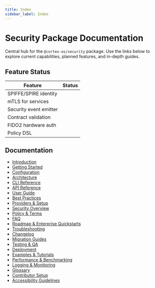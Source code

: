 ```yaml
---
title: Index
sidebar_label: Index
---
```


# Security Package Documentation

[](https://github.com/cortex-os/cortex-os/actions/workflows/ci.yml)
[](./testing.md)
[](../LICENSE)

Central hub for the `@cortex-os/security` package. Use the links below to explore current capabilities, planned features, and in-depth guides.

## Feature Status

| Feature | Status |
| --- | --- |
| SPIFFE/SPIRE identity |  |
| mTLS for services |  |
| Security event emitter |  |
| Contract validation |  |
| FIDO2 hardware auth |  |
| Policy DSL |  |

## Documentation

- [Introduction](./introduction.md)
- [Getting Started](./getting-started.md)
- [Configuration](./configuration.md)
- [Architecture](./architecture.md)
- [CLI Reference](./cli-reference.md)
- [API Reference](./api-reference.md)
- [User Guide](./user-guide.md)
- [Best Practices](./best-practices.md)
- [Providers & Setup](./providers.md)
- [Security Overview](./security-overview.md)
- [Policy & Terms](./policy-terms.md)
- [FAQ](./faq.md)
- [Roadmap & Enterprise Quickstarts](./roadmap.md)
- [Troubleshooting](./troubleshooting.md)
- [Changelog](./changelog.md)
- [Migration Guides](./migration.md)
- [Testing & QA](./testing.md)
- [Deployment](./deployment.md)
- [Examples & Tutorials](./examples.md)
- [Performance & Benchmarking](./performance.md)
- [Logging & Monitoring](./logging.md)
- [Glossary](./glossary.md)
- [Contributor Setup](./contributor-setup.md)
- [Accessibility Guidelines](./accessibility.md)
